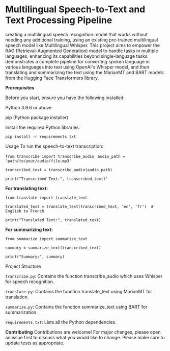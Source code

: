 # Multilingual Speech-to-Text and Text Processing Pipeline

creating a multilingual speech recognition model that works without needing any additional training, using an existing pre-trained multilingual speech model like Multilingual Whisper. This project aims to empower the RAG (Retrieval-Augmented Generation) model to handle tasks in multiple languages, enhancing its capabilities beyond single-language tasks.
demonstrates a complete pipeline for converting spoken language in various languages into text using OpenAI's Whisper model, and then translating and summarizing the text using the MarianMT and BART models from the Hugging Face Transformers library.

**Prerequisites**

Before you start, ensure you have the following installed:

Python 3.9.6  or above

pip (Python package installer)

Install the required Python libraries:

`pip install -r requirements.txt`

Usage
To run the speech-to-text transcription:

`from transcribe import transcribe_audio
`
`audio_path = 'path/to/your/audio/file.mp3'`

`transcribed_text = transcribe_audio(audio_path)`

`print("Transcribed Text:", transcribed_text)'`

**For translating text:**

`from translate import translate_text`

`translated_text = translate_text(transcribed_text, 'en', 'fr')  # English to French
`

`print("Translated Text:", translated_text)`

**For summarizing text:**

`from summarize import summarize_text`

`summary = summarize_text(transcribed_text)`

`print("Summary:", summary)`

Project Structure

`transcribe.py`: Contains the function transcribe_audio which uses Whisper for speech recognition.

`translate.py`: Contains the function translate_text using MarianMT for translation.

`summarize.py`: Contains the function summarize_text using BART for summarization.

`requirements.txt`: Lists all the Python dependencies.


**Contributing**
Contributions are welcome! For major changes, please open an issue first to discuss what you would like to change. Please make sure to update tests as appropriate.